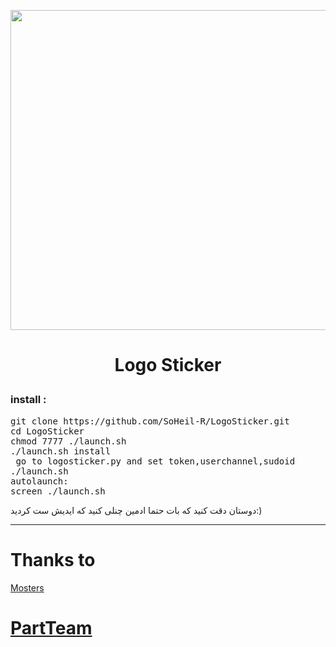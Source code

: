 <p align="center"> <img src="http://uupload.ir/files/1lm_sohei_ds.png" width="512">
<h1><p align="center"> Logo Sticker


<h3 align="left"> <strong>install :</strong>
</h3>

<pre>
<span>git clone https://github.com/SoHeil-R/LogoSticker.git</span>
<span>cd LogoSticker</span>
<span>chmod 7777 ./launch.sh</span>
<span>./launch.sh install</span>
<span> go to logosticker.py and set token,userchannel,sudoid</span>
<span>./launch.sh </span>
<span>autolaunch:</span>
<span>screen ./launch.sh </span>
</pre>
دوستان دقت کنید که بات حتما ادمین چنلی کنید که ایدیش ست کردید:)
* * *
# Thanks to
[Mosters](https://t.me/api_monsters)

# [PartTeam](https://t.me/PartTeam)

